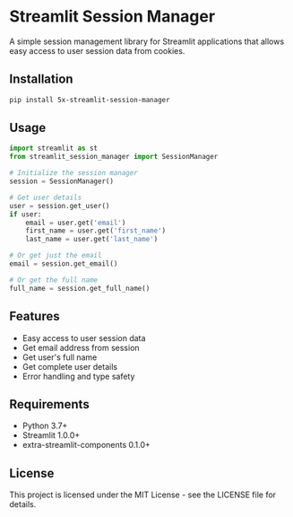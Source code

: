 # Streamlit Session Manager

A simple session management library for Streamlit applications that allows easy access to user session data from cookies.

## Installation

```bash
pip install 5x-streamlit-session-manager
```

## Usage

```python
import streamlit as st
from streamlit_session_manager import SessionManager

# Initialize the session manager
session = SessionManager()

# Get user details
user = session.get_user()
if user:
    email = user.get('email')
    first_name = user.get('first_name')
    last_name = user.get('last_name')

# Or get just the email
email = session.get_email()

# Or get the full name
full_name = session.get_full_name()
```

## Features

- Easy access to user session data
- Get email address from session
- Get user's full name
- Get complete user details
- Error handling and type safety

## Requirements

- Python 3.7+
- Streamlit 1.0.0+
- extra-streamlit-components 0.1.0+

## License

This project is licensed under the MIT License - see the LICENSE file for details.
